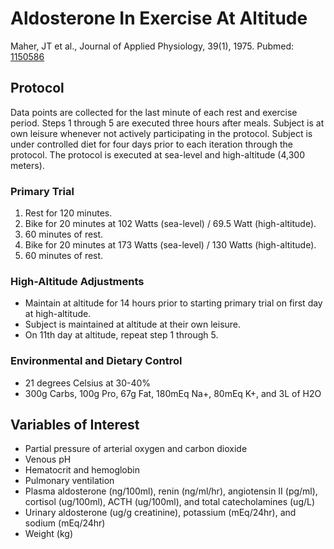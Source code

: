 # Aldosterone In Exercise At Altitude
Maher, JT et al., Journal of Applied Physiology, 39(1), 1975.
Pubmed: [1150586](http://www.ncbi.nlm.nih.gov/pubmed/1150586)

## Protocol
Data points are collected for the last minute of each rest and exercise period.  Steps 1 through 5 are executed three hours after meals.  Subject is at own leisure whenever not actively participating in the protocol.  Subject is under controlled diet for four days prior to each iteration through the protocol.  The protocol is executed at sea-level and high-altitude (4,300 meters).

### Primary Trial
1. Rest for 120 minutes.
2. Bike for 20 minutes at 102 Watts (sea-level) / 69.5 Watt (high-altitude).
3. 60 minutes of rest.
4. Bike for 20 minutes at 173 Watts (sea-level) / 130 Watts (high-altitude).
5. 60 minutes of rest.

### High-Altitude Adjustments
- Maintain at altitude for 14 hours prior to starting primary trial on first day at high-altitude.
- Subject is maintained at altitude at their own leisure.
- On 11th day at altitude, repeat step 1 through 5.

### Environmental and Dietary Control
- 21 degrees Celsius at 30-40%
- 300g Carbs, 100g Pro, 67g Fat, 180mEq Na+, 80mEq K+, and 3L of H2O

## Variables of Interest
- Partial pressure of arterial oxygen and carbon dioxide 
- Venous pH
- Hematocrit and hemoglobin
- Pulmonary ventilation
- Plasma aldosterone (ng/100ml), renin (ng/ml/hr), angiotensin II (pg/ml), cortisol (ug/100ml), ACTH (ug/100ml), and total catecholamines (ug/L)
- Urinary aldosterone (ug/g creatinine), potassium (mEq/24hr), and sodium (mEq/24hr)
- Weight (kg)
